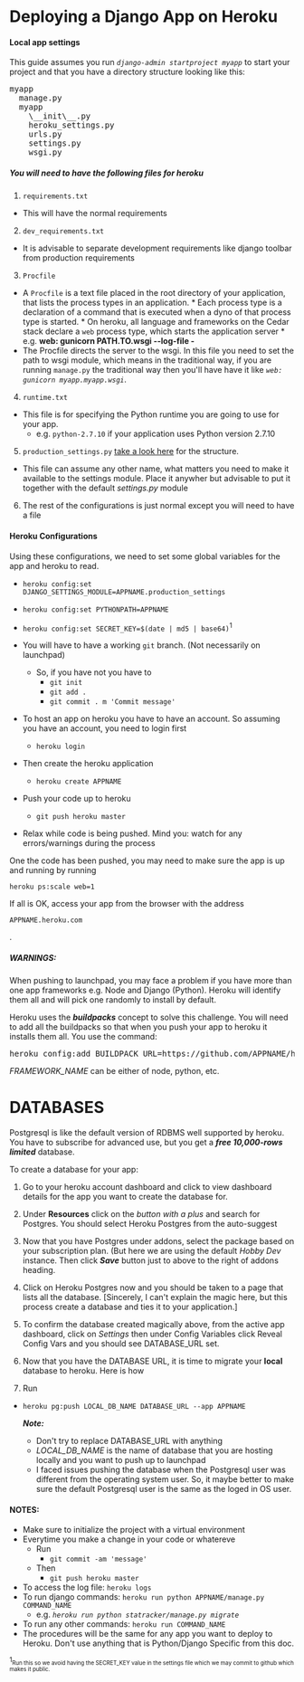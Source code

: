 Deploying a Django App on Heroku
=================

#### Local app settings
This guide assumes you run _`django-admin startproject myapp`_ to start your project and that you have a directory structure looking like this:
<pre>
myapp
  manage.py
  myapp
    \__init\__.py
    heroku_settings.py
    urls.py
    settings.py
    wsgi.py
</pre>
##### You will need to have the following files for heroku
1. <code>requirements.txt</code>
  * This will have the normal requirements
2. <code>dev_requirements.txt</code>
  * It is advisable to separate development requirements like django toolbar from production requirements
3. <code>Procfile</code>
  *  A `Procfile` is a text file placed in the root directory of your application, that lists the process types in an application. 
    *  Each process type is a declaration of a command that is executed when a dyno of that process type is started.
    *  On heroku, all language and frameworks on the Cedar stack declare a `web` process type, which starts the application server
    *  e.g. __web: gunicorn PATH.TO.wsgi --log-file -__
  * The Procfile directs the server to the wsgi. In this file you need to set the path to wsgi module, which means in the traditional way, if you are running `manage.py` the traditional way then you'll have have it like _`web: gunicorn myapp.myapp.wsgi`_. 
4. <code>runtime.txt</code>
  * This file is for specifying the Python runtime you are going to use for your app.
    * e.g. `python-2.7.10` if your application uses Python version 2.7.10
5. `production_settings.py` [take a look here](https://github.com/sovello/statracker/blob/master/stattracker/heroku_settings.py) for the structure.
  * This file can assume any other name, what matters you need to make it available to the settings module. Place it anywher but advisable to put it together with the default _settings.py_ module
6. The rest of the configurations is just normal except you will need to have a file 

#### Heroku Configurations
Using these configurations, we need to set some global variables for the app and heroku to read.
* `heroku config:set DJANGO_SETTINGS_MODULE=APPNAME.production_settings`
* `heroku config:set PYTHONPATH=APPNAME`
* `heroku config:set SECRET_KEY=$(date | md5 | base64)`<sup>1</sup>

* You will have to have a working `git` branch. (Not necessarily on launchpad)
  * So, if you have not you have to
    * `git init`
    * `git add .`
    * `git commit . m 'Commit message'`
* To host an app on heroku you have to have an account. So assuming you have an account, you need to login first
  * `heroku login`
* Then create the heroku application
  * `heroku create APPNAME`
* Push your code up to heroku
  * `git push heroku master`
* Relax while code is being pushed. Mind you: watch for any errors/warnings during the process

One the code has been pushed, you may need to make sure the app is up and running by running <pre>`heroku ps:scale web=1`</pre>

If all is OK, access your app from the browser with the address <pre>`APPNAME.heroku.com`</pre>.

##### WARNINGS:
When pushing to launchpad, you may face a problem if you have more than one app frameworks e.g. Node and Django (Python). Heroku will identify them all and will pick one randomly to install by default.

Heroku uses the ___buildpacks___ concept to solve this challenge. You will need to add all the buildpacks so that when you push your app to heroku it installs them all.
You use the command:
<pre>heroku config:add BUILDPACK_URL=https://github.com/APPNAME/heroku-buildpack-FRAMEWORK_NAME</pre>

*FRAMEWORK_NAME* can be either of node, python, etc.


DATABASES
============
Postgresql is like the default version of RDBMS well supported by heroku. You have to subscribe for advanced use, but you get a ___free 10,000-rows limited___ database.

To create a database for your app:

1. Go to your heroku account dashboard and click to view dashboard details for the app you want to create the database for.

2. Under __Resources__ click on the _button with a plus_ and search for Postgres. You should select Heroku Postgres from the auto-suggest

3. Now that you have Postgres under addons, select the package based on your subscription plan. (But here we are using the default _Hobby Dev_ instance. Then click ___Save___ button just to above to the right of addons heading.

4. Click on Heroku Postgres now and you should be taken to a page that lists all the database. [Sincerely, I can't explain the magic here, but this process create a database and ties it to your application.]

5. To confirm the database created magically above, from the active app dashboard, click on _Settings_ then under Config Variables click Reveal Config Vars and you should see DATABASE_URL set.

6. Now that you have the DATABASE URL, it is time to migrate your __local__ database to heroku. Here is how
7. Run
  * `heroku pg:push LOCAL_DB_NAME DATABASE_URL --app APPNAME`
   
    ___Note:___ 
      - Don't try to replace DATABASE_URL with anything
      - *LOCAL_DB_NAME* is the name of database that you are hosting locally and you want to push up to launchpad
      - I faced issues pushing the database when the Postgresql user was different from the operating system user. So, it maybe better to make sure the default Postgresql user is the same as the loged in OS user.

      
#### NOTES:
* Make sure to initialize the project with a virtual environment
* Everytime you make a change in your code or whatereve
  * Run 
    * `git commit -am 'message'`
  * Then
    * `git push heroku master`
* To access the log file: `heroku logs`
* To run django commands: `heroku run python APPNAME/manage.py COMMAND_NAME`
  * e.g. _`heroku run python statracker/manage.py migrate`_
* To run any other commands: `heroku run COMMAND_NAME`
* The procedures will be the same for any app you want to deploy to Heroku. Don't use anything that is Python/Django Specific from this doc.

<sup>1</sup><sub><sup>Run this so we avoid having the SECRET_KEY value in the settings file which we may commit to github which makes it public.</sup></sub>
